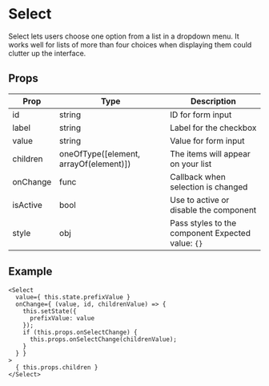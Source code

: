 # Select

Select lets users choose one option from a list in a dropdown menu. It
works well for lists of more than four choices when displaying them could
clutter up the interface.

## Props

| Prop | Type | Description |
| ---- | ---- | ----------- |
| id | string | ID for form input |
| label | string | Label for the checkbox |
| value | string | Value for form input |
| children | oneOfType([element, arrayOf(element)]) | The items will appear on your list |
| onChange | func | Callback when selection is changed |
| isActive | bool | Use to active or disable the component |
| style | obj | Pass styles to the component Expected value: `{}` |

## Example

```
<Select
  value={ this.state.prefixValue }
  onChange={ (value, id, childrenValue) => {
    this.setState({
      prefixValue: value
    });
    if (this.props.onSelectChange) {
      this.props.onSelectChange(childrenValue);
    }
  } }
>
  { this.props.children }
</Select>
```
